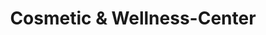 ---
title: "Cosmetic & Wellness-Center"
url: /weilerswist/cosmetic-und-wellness-center/
shop: Kosmetik
---